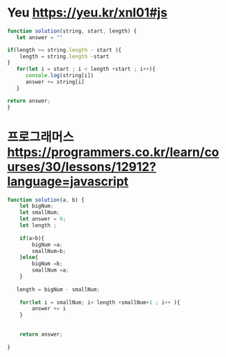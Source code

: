 # Yeu    https://yeu.kr/xnI01#js

```javascript
function solution(string, start, length) {
   let answer = ""

if(length >= string.length - start ){
    length = string.length -start
}
   for(let i = start ; i < length +start ; i++){
      console.log(string[i])
      answer += string[i]
   }

return answer;
}
```



# 프로그래머스  https://programmers.co.kr/learn/courses/30/lessons/12912?language=javascript

```javascript
function solution(a, b) {
    let bigNum;
    let smallNum;
    let answer = 0;
    let length ;
    
    if(a>b){
        bigNum =a;
        smallNum=b;
    }else{
        bigNum =b;
        smallNum =a;
    }
    
   length = bigNum - smallNum;
    
    for(let i = smallNum; i< length +smallNum+1 ; i++ ){  
        answer += i
    }
    
    
    return answer;
    
}
```
